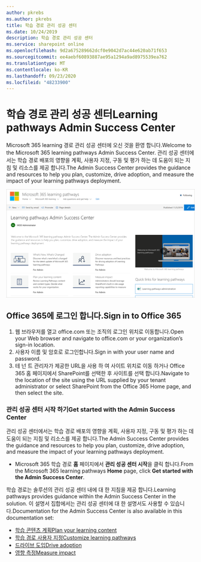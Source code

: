 ```yaml
---
author: pkrebs
ms.author: pkrebs
title: 학습 경로 관리 성공 센터
ms.date: 10/24/2019
description: 학습 경로 관리 성공 센터
ms.service: sharepoint online
ms.openlocfilehash: 9d2a675289662dcf0e9042d7ac44e620ab71f653
ms.sourcegitcommit: ee4aebf60893887ae95a1294a9ad8975539ea762
ms.translationtype: MT
ms.contentlocale: ko-KR
ms.lasthandoff: 09/23/2020
ms.locfileid: "48233900"
---
```

# <a name="learning-pathways-admin-success-center"></a><span data-ttu-id="d44d4-103">학습 경로 관리 성공 센터</span><span class="sxs-lookup"><span data-stu-id="d44d4-103">Learning pathways Admin Success Center</span></span>

<span data-ttu-id="d44d4-104">Microsoft 365 learning 경로 관리 성공 센터에 오신 것을 환영 합니다.</span><span class="sxs-lookup"><span data-stu-id="d44d4-104">Welcome to the Microsoft 365 learning pathways Admin Success Center.</span></span> <span data-ttu-id="d44d4-105">관리 성공 센터에서는 학습 경로 배포의 영향을 계획, 사용자 지정, 구동 및 평가 하는 데 도움이 되는 지침 및 리소스를 제공 합니다.</span><span class="sxs-lookup"><span data-stu-id="d44d4-105">The Admin Success Center provides the guidance and resources to help you plan, customize, drive adoption, and measure the impact of your learning pathways deployment.</span></span>

![cg-successcenter.png](media/cg-successcenter.png)

## <a name="sign-in-to-office-365"></a><span data-ttu-id="d44d4-107">Office 365에 로그인 합니다.</span><span class="sxs-lookup"><span data-stu-id="d44d4-107">Sign in to Office 365</span></span> 

1.  <span data-ttu-id="d44d4-108">웹 브라우저를 열고 office.com 또는 조직의 로그인 위치로 이동합니다.</span><span class="sxs-lookup"><span data-stu-id="d44d4-108">Open your Web browser and navigate to office.com or your organization’s sign-in location.</span></span> 
2.  <span data-ttu-id="d44d4-109">사용자 이름 및 암호로 로그인합니다.</span><span class="sxs-lookup"><span data-stu-id="d44d4-109">Sign in with your user name and password.</span></span>
3.  <span data-ttu-id="d44d4-110">테 넌 트 관리자가 제공한 URL을 사용 하 여 사이트 위치로 이동 하거나 Office 365 홈 페이지에서 SharePoint를 선택한 후 사이트를 선택 합니다.</span><span class="sxs-lookup"><span data-stu-id="d44d4-110">Navigate to the location of the site using the URL supplied by your tenant administrator or select SharePoint from the Office 365 Home page, and then select the site.</span></span> 

### <a name="get-started-with-the-admin-success-center"></a><span data-ttu-id="d44d4-111">관리 성공 센터 시작 하기</span><span class="sxs-lookup"><span data-stu-id="d44d4-111">Get started with the Admin Success Center</span></span>

<span data-ttu-id="d44d4-112">관리 성공 센터에서는 학습 경로 배포의 영향을 계획, 사용자 지정, 구동 및 평가 하는 데 도움이 되는 지침 및 리소스를 제공 합니다.</span><span class="sxs-lookup"><span data-stu-id="d44d4-112">The Admin Success Center provides the guidance and resources to help you plan, customize, drive adoption, and measure the impact of your learning pathways deployment.</span></span> 

- <span data-ttu-id="d44d4-113">Microsoft 365 학습 경로 **홈** 페이지에서 **관리 성공 센터 시작**을 클릭 합니다.</span><span class="sxs-lookup"><span data-stu-id="d44d4-113">From the Microsoft 365 learning pathways **Home** page, click **Get started with the Admin Success Center**.</span></span>

<span data-ttu-id="d44d4-114">학습 경로는 솔루션의 관리 성공 센터 내에 대 한 지침을 제공 합니다.</span><span class="sxs-lookup"><span data-stu-id="d44d4-114">Learning pathways provides guidance within the Admin Success Center in the solution.</span></span> <span data-ttu-id="d44d4-115">이 설명서 집합에서는 관리 성공 센터에 대 한 설명서도 사용할 수 있습니다.</span><span class="sxs-lookup"><span data-stu-id="d44d4-115">Documentation for the Admin Success Center is also available in this documentation set:</span></span> 

- [<span data-ttu-id="d44d4-116">학습 콘텐츠 계획</span><span class="sxs-lookup"><span data-stu-id="d44d4-116">Plan your learning content</span></span>](custom_plancontent.md)
- [<span data-ttu-id="d44d4-117">학습 경로 사용자 지정</span><span class="sxs-lookup"><span data-stu-id="d44d4-117">Customize learning pathways</span></span>](custom_overview.md)
- [<span data-ttu-id="d44d4-118">드라이브 도입</span><span class="sxs-lookup"><span data-stu-id="d44d4-118">Drive adoption</span></span>](driveadoption.md)
- [<span data-ttu-id="d44d4-119">영향 측정</span><span class="sxs-lookup"><span data-stu-id="d44d4-119">Measure impact</span></span>](custom_measureimpact.md)

